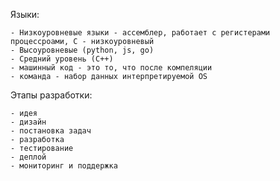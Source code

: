 Языки:

    - Низкоуровневые языки - ассемблер, работает с регистерами процессроами, C - низкоуровневый  
    - Высоуровневые (python, js, go)
    - Средний уровень (C++)
    - машинный код - это то, что после компеляции
    - команда - набор данных интерпретируемой OS

Этапы разработки:

    - идея
    - дизайн
    - постановка задач
    - разработка
    - тестирование
    - деплой
    - мониторинг и поддержка


  